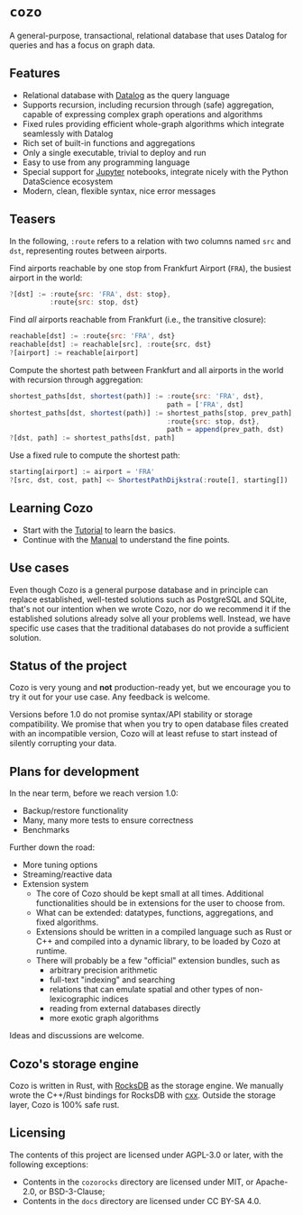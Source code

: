 # `cozo`

A general-purpose, transactional, relational database
that uses Datalog for queries and has a focus on graph data.

## Features

* Relational database with [Datalog](https://en.wikipedia.org/wiki/Datalog) as the query language
* Supports recursion, including recursion through (safe) aggregation, capable of expressing complex graph operations and algorithms
* Fixed rules providing efficient whole-graph algorithms which integrate seamlessly with Datalog
* Rich set of built-in functions and aggregations
* Only a single executable, trivial to deploy and run
* Easy to use from any programming language
* Special support for [Jupyter](https://jupyter.org/) notebooks, integrate nicely with the Python DataScience ecosystem 
* Modern, clean, flexible syntax, nice error messages

## Teasers

In the following, `:route` refers to a relation with two columns named `src` and `dst`, 
representing routes between airports.

Find airports reachable by one stop from Frankfurt Airport (`FRA`), the busiest airport in the world:

```js
?[dst] := :route{src: 'FRA', dst: stop}, 
          :route{src: stop, dst}
```

Find _all_ airports reachable from Frankfurt (i.e., the transitive closure):

```js
reachable[dst] := :route{src: 'FRA', dst}
reachable[dst] := reachable[src], :route{src, dst}
?[airport] := reachable[airport]
```

Compute the shortest path between Frankfurt and all airports in the world with recursion through aggregation:

```js
shortest_paths[dst, shortest(path)] := :route{src: 'FRA', dst},
                                       path = ['FRA', dst]
shortest_paths[dst, shortest(path)] := shortest_paths[stop, prev_path], 
                                       :route{src: stop, dst},
                                       path = append(prev_path, dst)
?[dst, path] := shortest_paths[dst, path]
```

Use a fixed rule to compute the shortest path:

```js
starting[airport] := airport = 'FRA'
?[src, dst, cost, path] <~ ShortestPathDijkstra(:route[], starting[])
```

## Learning Cozo

* Start with the [Tutorial](https://cozodb.github.io/current/tutorial.html) to learn the basics.
* Continue with the [Manual](https://cozodb.github.io/current/manual/) to understand the fine points.


## Use cases

Even though Cozo is a general purpose database and 
in principle can replace established, well-tested solutions such as PostgreSQL and SQLite,
that's not our intention when we wrote Cozo, 
nor do we recommend it if the established solutions already solve all your problems well.
Instead, we have specific use cases that the traditional databases do not provide
a sufficient solution.

## Status of the project

Cozo is very young and **not** production-ready yet, 
but we encourage you to try it out for your use case.
Any feedback is welcome.

Versions before 1.0 do not promise syntax/API stability or storage compatibility.
We promise that when you try to open database files created with an incompatible version,
Cozo will at least refuse to start instead of silently corrupting your data.

## Plans for development

In the near term, before we reach version 1.0:

* Backup/restore functionality
* Many, many more tests to ensure correctness
* Benchmarks

Further down the road:

* More tuning options
* Streaming/reactive data
* Extension system
  * The core of Cozo should be kept small at all times. Additional functionalities should be in extensions for the user to choose from. 
  * What can be extended: datatypes, functions, aggregations, and fixed algorithms.
  * Extensions should be written in a compiled language such as Rust or C++ and compiled into a dynamic library, to be loaded by Cozo at runtime.
  * There will probably be a few "official" extension bundles, such as
    * arbitrary precision arithmetic
    * full-text "indexing" and searching
    * relations that can emulate spatial and other types of non-lexicographic indices
    * reading from external databases directly
    * more exotic graph algorithms

Ideas and discussions are welcome.

## Cozo's storage engine

Cozo is written in Rust, with [RocksDB](http://rocksdb.org/) as the storage engine.
We manually wrote the C++/Rust bindings for RocksDB with [cxx](https://cxx.rs/). 
Outside the storage layer, Cozo is 100% safe rust.

## Licensing

The contents of this project are licensed under AGPL-3.0 or later, with the following exceptions:

* Contents in the `cozorocks` directory are licensed under MIT, or Apache-2.0, or BSD-3-Clause;
* Contents in the `docs` directory are licensed under CC BY-SA 4.0.